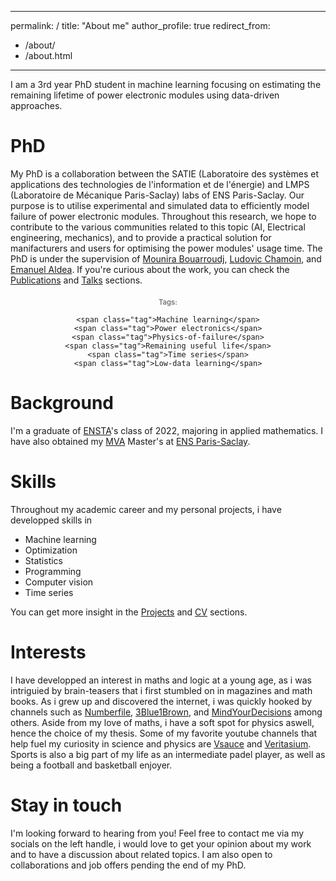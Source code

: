 <meta name="google-site-verification" content="qIsx6AWeA-WOzrrEbA4fXw3HqD4HPwhh8aUHgM_yEiU" />

---
permalink: /
title: "About me"
author_profile: true
redirect_from: 
  - /about/
  - /about.html
---

I am a 3rd year PhD student in machine learning focusing on estimating the remaining lifetime of power electronic modules using data-driven approaches. 

PhD
======
My PhD is a collaboration between the SATIE (Laboratoire des systèmes et applications des technologies de l'information et de l'énergie) and LMPS (Laboratoire de Mécanique Paris-Saclay) labs of ENS Paris-Saclay. Our purpose is to utilise experimental and simulated data to efficiently model failure of power electronic modules. Throughout this research, we hope to contribute to the various communities related to this topic (AI, Electrical engineering, mechanics), and to provide a practical solution for manifacturers and users for optimising the power modules' usage time. The PhD is under the supervision of [Mounira Bouarroudj](https://satie.ens-paris-saclay.fr/fr/annuaire-des-personnes/mounira-bouarroudj), [Ludovic Chamoin](https://ens-paris-saclay.fr/lecole/enseignants-chercheurs/ludovic-chamoin), and [Emanuel Aldea](https://hebergement.universite-paris-saclay.fr/emi/). If you're curious about the work, you can check the [Publications](https://mehdighrabli.github.io/publications/) and [Talks](https://mehdighrabli.github.io/talks/) sections.

<style>
.tag {
    display: inline-block;
    background: #f5f5f5;
    color: gray;
    padding: 1px 4px;
    margin: 2px;
    border-radius: 10px;
    font-size: 0.6em;
    border: 1px solid #ddd;
    text-decoration: none;
    font-weight: bold;
}

.tag:hover {
    background: #e0e0e0;
    cursor: pointer;
}
</style>

<div style="text-align: center; margin: 20px 0;">
    <span style="color: gray; font-weight: bold; font-size: 0.8em;">
        <i class="fas fa-tags"></i> Tags:
    </span>

    <span class="tag">Machine learning</span>
    <span class="tag">Power electronics</span>
    <span class="tag">Physics-of-failure</span>
    <span class="tag">Remaining useful life</span>
    <span class="tag">Time series</span>
    <span class="tag">Low-data learning</span>
</div>


Background
======
I'm a graduate of [ENSTA](https://www.ensta-paris.fr)'s class of 2022, majoring in applied mathematics. I have also obtained my [MVA](https://www.master-mva.com) Master's at [ENS Paris-Saclay](https://ens-paris-saclay.fr).

Skills
======
Throughout my academic career and my personal projects, i have developped skills in 
* Machine learning
* Optimization
* Statistics
* Programming
* Computer vision
* Time series

You can get more insight in the [Projects](https://mehdighrabli.github.io/projects/) and [CV](https://mehdighrabli.github.io/cv/) sections.

Interests
======
I have developped an interest in maths and logic at a young age, as i was intriguied by brain-teasers that i first stumbled on in magazines and math books. As i grew up and discovered the internet, i was quickly hooked by channels such as [Numberfile](https://www.youtube.com/@numberphile), [3Blue1Brown](https://www.youtube.com/@3blue1brown), and [MindYourDecisions](https://www.youtube.com/@MindYourDecisions) among others. Aside from my love of maths, i have a soft spot for physics aswell, hence the choice of my thesis. Some of my favorite youtube channels that help fuel my curiosity in science and physics are [Vsauce](https://www.youtube.com/@Vsauce) and [Veritasium](https://www.youtube.com/@veritasium). Sports is also a big part of my life as an intermediate padel player, as well as being a football and basketball enjoyer. 

Stay in touch
======
I'm looking forward to hearing from you! Feel free to contact me via my socials on the left handle, i would love to get your opinion about my work and to have a discussion about related topics. I am also open to collaborations and job offers pending the end of my PhD. 




